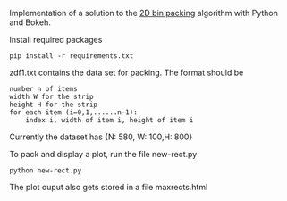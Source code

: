 Implementation of a solution to the [2D bin packing](https://en.wikipedia.org/wiki/Bin_packing_problem) algorithm with Python and Bokeh. 

Install required packages 

    pip install -r requirements.txt

zdf1.txt contains the data set for packing. The format should be 

    number n of items
    width W for the strip 
    height H for the strip
    for each item (i=0,1,......n-1):
        index i, width of item i, height of item i
        
 Currently the dataset has {N: 580, W: 100,H: 800}
 
To pack and display a plot, run the file new-rect.py
    
    python new-rect.py

The plot ouput also gets stored in a file maxrects.html

